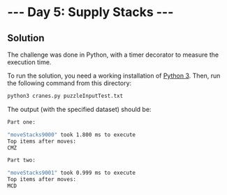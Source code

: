 # --- Day 5: Supply Stacks ---

## Solution

The challenge was done in Python, with a timer decorator to measure the execution time.

To run the solution, you need a working installation of [Python 3](https://www.python.org/downloads/). Then, run the following command from this directory:

```sh
python3 cranes.py puzzleInputTest.txt
```

The output (with the specified dataset) should be:

```sh
Part one:

"moveStacks9000" took 1.800 ms to execute
Top items after moves:
CMZ

Part two:

"moveStacks9001" took 0.999 ms to execute
Top items after moves:
MCD
```
